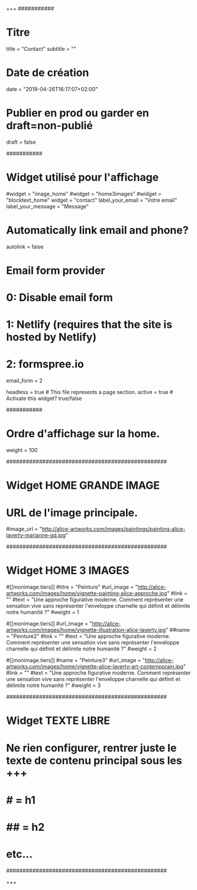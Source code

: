 +++
###########
# Titre
title = "Contact"
subtitle = ""
# Date de création
date = "2019-04-26T16:17:07+02:00"
# Publier en prod ou garder en draft=non-publié
draft = false

###########
# Widget utilisé pour l'affichage
#widget = "image_home"
#widget = "home3images"
#widget = "blocktext_home"
widget = "contact"
label_your_email = "Votre email"
label_your_message = "Message"

# Automatically link email and phone?
autolink = false

# Email form provider
#   0: Disable email form
#   1: Netlify (requires that the site is hosted by Netlify)
#   2: formspree.io
email_form = 2

headless = true  # This file represents a page section.
active = true  # Activate this widget? true/false

###########
# Ordre d'affichage sur la home.
weight = 100

#################################################
# Widget HOME GRANDE IMAGE
# URL de l'image principale.
#image_url = "http://alice-artworks.com/images/paintings/painting-alice-laverty-marianne-gd.jpg"

#################################################
# Widget HOME 3 IMAGES
#[[monimage.tiers]]
#titre = "Peinture"
#url_image = "http://alice-artworks.com/images/home/vignette-painting-alice-approche.jpg"
#link = ""
#text = "Une approche figurative moderne. Comment représenter une sensation vive sans représenter l'enveloppe charnelle qui définit et délimite notre humanité ?"
#weight = 1

#[[monimage.tiers]]
#url_image = "http://alice-artworks.com/images/home/vignette-illustration-alice-laverty.jpg"
##name = "Peinture2"
#link = ""
#text = "Une approche figurative moderne. Comment représenter une sensation vive sans représenter l'enveloppe charnelle qui définit et délimite notre humanité ?"
#weight = 2

#[[monimage.tiers]]
#name = "Peinture3"
#url_image = "http://alice-artworks.com/images/home/vignette-alice-laverty-art-contemporain.jpg"
#link = ""
#text = "Une approche figurative moderne. Comment représenter une sensation vive sans représenter l'enveloppe charnelle qui définit et délimite notre humanité ?"
#weight = 3

#################################################
# Widget TEXTE LIBRE
# Ne rien configurer, rentrer juste le texte de contenu principal sous les +++
# # = h1
# ## = h2
# etc...

#################################################

+++

